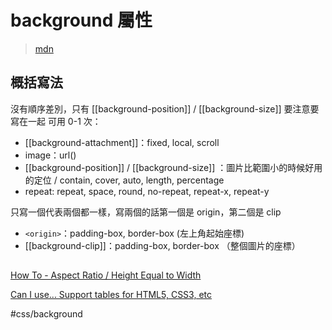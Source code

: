 # background 屬性
>[mdn](https://developer.mozilla.org/ja/docs/Web/CSS/background)



## 概括寫法

沒有順序差別，只有 [[background-position]] / [[background-size]] 要注意要寫在一起
可用 0-1 次：

-   [[background-attachment]]：fixed, local, scroll
-   image：url()
-   [[background-position]] / [[background-size]] ：圖片比範圍小的時候好用的定位 / contain, cover, auto, length, percentage
-   repeat: repeat, space, round, no-repeat, repeat-x, repeat-y

只寫一個代表兩個都一樣，寫兩個的話第一個是 origin，第二個是 clip
- `<origin>`：padding-box, border-box (左上角起始座標)
- [[background-clip]]：padding-box, border-box （整個圖片的座標）
	





## 

[How To - Aspect Ratio / Height Equal to Width](https://www.w3schools.com/howto/howto_css_aspect_ratio.asp)

[Can I use... Support tables for HTML5, CSS3, etc](https://caniuse.com/mdn-css_properties_aspect-ratio)

  
	
#css/background 